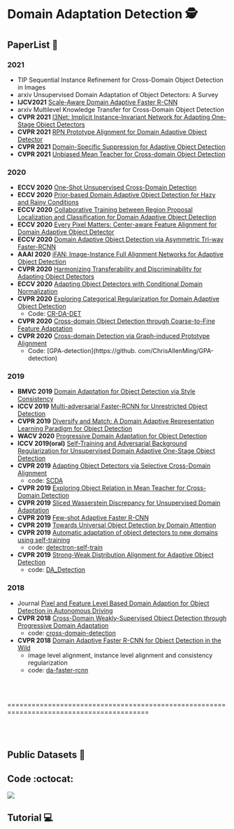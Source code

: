 # Domain Adaptation Detection 🕵️

## PaperList 📑

### 2021
* TIP Sequential Instance Refinement for Cross-Domain Object Detection in Images
* arxiv Unsupervised Domain Adaptation of Object Detectors: A Survey
* <b>IJCV2021</b> [Scale-Aware Domain Adaptive Faster R-CNN](https://link.springer.com/content/pdf/10.1007/s11263-021-01447-x.pdf)
* arxiv Multilevel Knowledge Transfer for Cross-Domain Object Detection
* <b>CVPR 2021</b> [I3Net: Implicit Instance-Invariant Network for Adapting One-Stage Object Detectors](https://arxiv.org/pdf/2103.13757.pdf)
* <b>CVPR 2021</b> [RPN Prototype Alignment for Domain Adaptive Object Detector](https://openaccess.thecvf.com/content/CVPR2021/papers/Zhang_RPN_Prototype_Alignment_for_Domain_Adaptive_Object_Detector_CVPR_2021_paper.pdf)
* <b>CVPR 2021</b> [Domain-Specific Suppression for Adaptive Object Detection](https://arxiv.org/pdf/2105.03570.pdf)
* <b>CVPR 2021</b> [Unbiased Mean Teacher for Cross-domain Object Detection](https://arxiv.org/pdf/2003.00707.pdf)

### 2020
* <b>ECCV 2020</b> [One-Shot Unsupervised Cross-Domain Detection](https://arxiv.org/pdf/2005.11610.pdf)
* <b>ECCV 2020</b> [Prior-based Domain Adaptive Object Detection for Hazy and Rainy Conditions](https://arxiv.org/pdf/1912.00070.pdf)
* <b>ECCV 2020</b> [Collaborative Training between Region Proposal Localization and Classification for Domain Adaptive Object Detection](https://arxiv.org/pdf/2009.08119.pdf)
* <b>ECCV 2020</b> [Every Pixel Matters: Center-aware Feature Alignment for Domain Adaptive Object Detector](https://www.ecva.net/papers/eccv_2020/papers_ECCV/papers/123540698.pdf)
* <b>ECCV 2020</b> [Domain Adaptive Object Detection via Asymmetric Tri-way Faster-RCNN](https://arxiv.org/pdf/2007.01571.pdf)
* <b>AAAI 2020</b> [iFAN: Image-Instance Full Alignment Networks for Adaptive Object Detection](https://arxiv.org/abs/2003.04132)
* <b>CVPR 2020</b> [Harmonizing Transferability and Discriminability for Adapting Object Detectors](https://arxiv.org/abs/2003.06297)
* <b>ECCV 2020</b> [Adapting Object Detectors with Conditional Domain Normalization](https://arxiv.org/abs/2003.07071)
* <b>CVPR 2020</b> [Exploring Categorical Regularization for Domain Adaptive Object Detection](https://arxiv.org/abs/2003.09152)
  * Code: [CR-DA-DET](https://github.com/Megvii-Nanjing/CR-DA-DET)
* <b>CVPR 2020</b> [Cross-domain Object Detection through Coarse-to-Fine Feature Adaptation](https://arxiv.org/abs/2003.10275)
* <b>CVPR 2020</b> [Cross-domain Detection via Graph-induced Prototype Alignment](https://arxiv.org/pdf/2003.12849.pdf)
  * Code: [GPA-detection](https://github. com/ChrisAllenMing/GPA-detection)

### 2019
* <b>BMVC 2019</b> [Domain Adaptation for Object Detection via Style Consistency](https://arxiv.org/abs/1911.10033v1)
* <b>ICCV 2019</b> [Multi-adversarial Faster-RCNN for Unrestricted Object Detection](http://arxiv.org/abs/1907.10343v2)
* <b>CVPR 2019</b> [Diversify and Match: A Domain Adaptive Representation Learning Paradigm for Object Detection](https://arxiv.org/abs/1905.05396)
* <b>WACV 2020</b> [Progressive Domain Adaptation for Object Detection](https://arxiv.org/abs/1910.11319v1)
* <b>ICCV 2019(oral)</b> [Self-Training and Adversarial Background Regularization for Unsupervised Domain Adaptive One-Stage Object Detection](https://arxiv.org/abs/1909.00597v1)
* <b>CVPR 2019</b> [Adapting Object Detectors via Selective Cross-Domain Alignment](http://openaccess.thecvf.com/content_CVPR_2019/html/Zhu_Adapting_Object_Detectors_via_Selective_Cross-Domain_Alignment_CVPR_2019_paper.html)
	* code: [SCDA](https://github.com/WERush/SCDA)
* <b>CVPR 2019</b> [Exploring Object Relation in Mean Teacher for Cross-Domain Detection](https://arxiv.org/abs/1904.11245)
* <b>CVPR 2019</b> [Sliced Wasserstein Discrepancy for Unsupervised Domain Adaptation](https://arxiv.org/abs/1903.04064)
* <b>CVPR 2019</b> [Few-shot Adaptive Faster R-CNN](https://arxiv.org/abs/1903.09372)
* <b>CVPR 2019</b> [Towards Universal Object Detection by Domain Attention](https://arxiv.org/abs/1904.04402)
* <b>CVPR 2019</b> [Automatic adaptation of object detectors to new domains using self-training](https://arxiv.org/abs/1904.07305)
    * code: [detectron-self-train](https://github.com/AruniRC/detectron-self-train)
* <b>CVPR 2019</b> [Strong-Weak Distribution Alignment for Adaptive Object Detection](https://arxiv.org/abs/1812.04798)
    * code: [DA_Detection](https://github.com/VisionLearningGroup/DA_Detection)


### 2018
* Journal [Pixel and Feature Level Based Domain Adaption for Object Detection in Autonomous Driving](https://arxiv.org/abs/1810.00345)
* <b>CVPR 2018</b> [Cross-Domain Weakly-Supervised Object Detection through Progressive Domain Adaptation](https://arxiv.org/abs/1803.11365)
    * code: [cross-domain-detection](https://github.com/naoto0804/cross-domain-detection)
* <b>CVPR 2018</b> [Domain Adaptive Faster R-CNN for Object Detection in the Wild](https://arxiv.org/abs/1803.03243)
    * image level alignment, instance level alignment and consistency regularization
    * code: [da-faster-rcnn](https://github.com/yuhuayc/da-faster-rcnn)
<br>
<br>
<p>
=========================================================================================
</p>
<br>
<br>

## Public Datasets :file_folder:

## Code  :octocat:
<img src="https://img.shields.io/badge/PyTorch-EE4C2C?style=flat-square&logo=PyTorch&logoColor=white"/>

## Tutorial 💻


